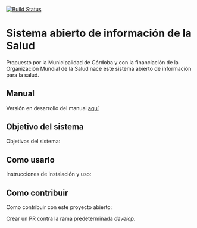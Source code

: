 [![Build Status](https://travis-ci.org/cluster311/ggg.svg?branch=master)](https://travis-ci.org/cluster311/ggg)
# Sistema abierto de información de la Salud

Propuesto por la Municipalidad de Córdoba y con la 
financiación de la Organización Mundial de la Salud 
nace este sistema abierto de información para la salud.

## Manual

Versión en desarrollo del manual [aquí](https://docs.google.com/document/d/1ePgRHtQiG81u2eF4qf48ozq4RMyviwgu/export?format=pdf)

## Objetivo del sistema

Objetivos del sistema:

## Como usarlo

Instrucciones de instalación y uso:

## Como contribuir

Como contribuir con este proyecto abierto:

Crear un PR contra la rama predeterminada _develop_.  

